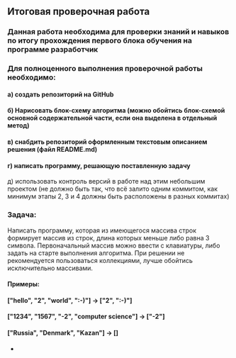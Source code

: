 ## Итоговая проверочная работа

### Данная работа необходима для проверки знаний и навыков по итогу прохождения первого блока обучения на программе разработчик

### Для полноценного выполнения проверочной работы необходимо:

#### а) создать репозиторий на GitHub

#### б) Нарисовать блок-схему алгоритма (можно обойтись блок-схемой основной содержательной части, если она выделена в отдельный метод)

#### в) снабдить репозиторий оформленным текстовым описанием решения (файл README.md)

#### г) написать программу, решающую поставленную задачу

д) использовать контроль версий в работе над этим небольшим проектом (не должно быть так, что всё залито одним коммитом, как минимум этапы 2, 3 и 4 должны быть расположены в разных коммитах)

### Задача:

Написать программу, которая из имеющегося массива строк формирует массив из строк, длина которых меньше либо равна 3 символа. Первоначальный массив можно ввести с клавиатуры, либо задать на старте выполнения алгоритма. При решении не рекомендуется пользоваться коллекциями, лучше обойтись исключительно массивами.

#### Примеры:

#### ["hello", "2", "world", ":-)"] -> ["2", ":-)"]

#### ["1234", "1567", "-2", "computer science"] -> ["-2"]

#### ["Russia", "Denmark", "Kazan"] -> []

-
